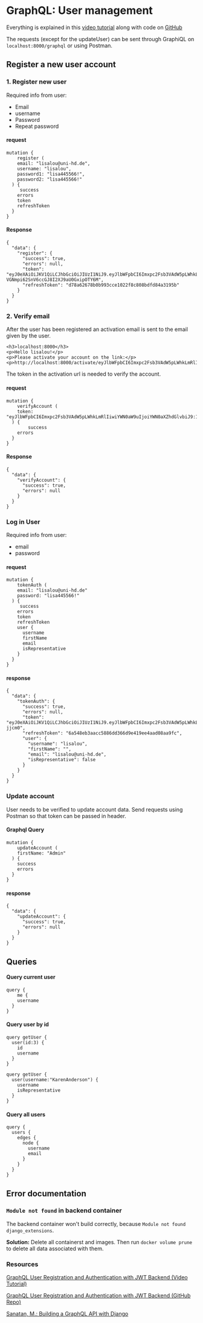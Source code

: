# GraphQL: User management

Everything is explained in this [video tutorial](https://www.youtube.com/watch?v=pyV2_F9wlk8&t=494s) along with code on [GitHub](https://github.com/veryacademy/YT-GraphQL-User-Authentication-GraphQL-Auth)

The requests (except for the updateUser) can be sent through GraphiQL on `localhost:8000/graphql` or using Postman. 

## Register a new user account

### 1. Register new user 

Required info from user: 

* Email
* username
* Password
* Repeat password  
 

#### request

```
mutation {
	register (
    email: "lisalou@uni-hd.de",
    username: "lisalou",
    password1: "lisa445566!",
    password2: "lisa445566!"
  ) {
	 success
    errors
    token
    refreshToken 
  }
}
```

#### Response

```
{
  "data": {
    "register": {
      "success": true,
      "errors": null,
      "token": "eyJ0eXAiOiJKV1QiLCJhbGciOiJIUzI1NiJ9.eyJlbWFpbCI6Imxpc2Fsb3VAdW5pLWhkLmRlIiwiZXhwIjoxNjI4NDQyNjI3LCJvcmlnSWF0IjoxNjI4NDQyMzI3fQ.mDdrRTU_-VGNmpi62SnV6ccGJ8I2XJ9aU0GxipOTY6M",
      "refreshToken": "d78a62678b0b993cce1022f8c808bdfd84a3195b"
    }
  }
}
```

### 2. Verify email 

After the user has been registered an activation email is sent to the email given by the user.	
	
	<h3>localhost:8000</h3>
	<p>Hello lisalou!</p>
	<p>Please activate your account on the link:</p>
	<p>http://localhost:8000/activate/eyJlbWFpbCI6Imxpc2Fsb3VAdW5pLWhkLmRlIiwiYWN0aW9uIjoiYWN0aXZhdGlvbiJ9:1mCmEp:eBGetW65MtzO5f9LJAIhFKHjhTcwEeS1Ys2sxUgMWIQ</p>

The token in the activation url is needed to verify the account. 

#### request

```
mutation {
	verifyAccount (
    token: "eyJlbWFpbCI6Imxpc2Fsb3VAdW5pLWhkLmRlIiwiYWN0aW9uIjoiYWN0aXZhdGlvbiJ9:1mCmEp:eBGetW65MtzO5f9LJAIhFKHjhTcwEeS1Ys2sxUgMWIQ"
  ) {
		success
    errors
  }
}
```

#### Response

```
{
  "data": {
    "verifyAccount": {
      "success": true,
      "errors": null
    }
  }
}
```

### Log in User

Required info from user: 

* email 
* password

#### request

```
mutation {
	tokenAuth (
    email: "lisalou@uni-hd.de"
    password: "lisa445566!"
  ) {
	 success
    errors
    token
    refreshToken
    user {
      username
      firstName
      email
      isRepresentative
    }
  }
}
```

#### response

```
{
  "data": {
    "tokenAuth": {
      "success": true,
      "errors": null,
      "token": "eyJ0eXAiOiJKV1QiLCJhbGciOiJIUzI1NiJ9.eyJlbWFpbCI6Imxpc2Fsb3VAdW5pLWhkLmRlIiwiZXhwIjoxNjI4NDQzNjc2LCJvcmlnSWF0IjoxNjI4NDQzMzc2fQ.SyQFNdccgxPnmMPtTmTKcOsNrhSlcdPVKOkyc-jjcm0",
      "refreshToken": "6a548eb3aacc5886dd366d9e419ee4aad08aa9fc",
      "user": {
        "username": "lisalou",
        "firstName": "",
        "email": "lisalou@uni-hd.de",
        "isRepresentative": false
      }
    }
  }
}
```

### Update account 

User needs to be verified to update account data. Send requests using Postman so that token can be passed in header. 

#### Graphql Query

```
mutation {
	updateAccount (
    firstName: "Admin"
  ) {
	success
    errors
  }
}
```

#### response 

```
{
  "data": {
    "updateAccount": {
      "success": true,
      "errors": null
    }
  }
}
```


## Queries

#### Query current user

```
query {
	me {
    username
  }
}
```

#### Query user by id

```
query getUser {
  user(id:3) {
    id
    username
  }
}
```
```
query getUser {
  user(username:"KarenAnderson") {
    username
    isRepresentative
  }
}
```

#### Query all users 

```
query {
  users {
    edges {
      node {
        username
        email
      }
    }
  }
}
```





## Error documentation

### `Module not found` in backend container 

The backend container won't build correctly, because `Module not found django_extensions`. 

**Solution:** Delete all containerst and images. Then run `docker volume prune` to delete all data associated with them. 


### Resources

[GraphQL User Registration and Authentication with JWT Backend (Video Tutorial)](https://www.youtube.com/watch?v=pyV2_F9wlk8&t=494s)

[GraphQL User Registration and Authentication with JWT Backend (GitHub Repo)](https://github.com/veryacademy/YT-GraphQL-User-Authentication-GraphQL-Auth)

[Sanatan, M.: Building a GraphQL API with Django](https://stackabuse.com/building-a-graphql-api-with-django/)
